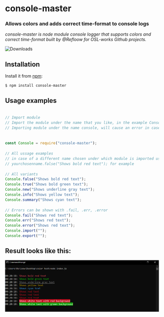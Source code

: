 # console-master
### Allows colors and adds correct time-format to console logs

_console-master is node module console logger that supports colors and correct time-format_
_built by @Refloow for OSL-works Github projects._

<img src="https://img.shields.io/npm/dt/console-master.svg" alt="Downloads">

## Installation

Install it from [npm](https://www.npmjs.com/package/console-master):

    $ npm install console-master
    
## Usage examples

```js

// Import module
// Import the module under the name that you like, in the example Console with capital C is used
// Importing module under the name console, will cause an error in case of using standard console.log(".");


const Console = require("console-master");

// All ussage examples
// in case of a different name chosen under which module is imported use
// yourchosenname.false("Shows bold red text"); for example

// All variants
Console.false("Shows bold red text");
Console.true("Shows bold green text");
Console.new("Shows underline gray text");
Console.info("Shows yellow text");
Console.summary("Shows cyan text");

// Errors can be shown with .fail, .err, .error
Console.fail("Shows red text");
Console.err("Shows red text");
Console.error("Shows red text");
Console.import("");
Console.export("");
```

## Result looks like this:

<img src="https://github.com/OSL-Works/console-master/blob/main/.github/showcase/results.png" />
